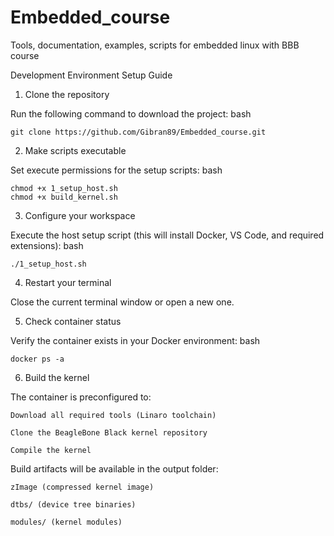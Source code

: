 # Embedded_course
Tools, documentation, examples, scripts for embedded linux with BBB course

Development Environment Setup Guide
1. Clone the repository

Run the following command to download the project:
bash

    git clone https://github.com/Gibran89/Embedded_course.git

2. Make scripts executable

Set execute permissions for the setup scripts:
bash

    chmod +x 1_setup_host.sh
    chmod +x build_kernel.sh

3. Configure your workspace

Execute the host setup script (this will install Docker, VS Code, and required extensions):
bash

    ./1_setup_host.sh

4. Restart your terminal

Close the current terminal window or open a new one.

5. Check container status

Verify the container exists in your Docker environment:
bash

    docker ps -a

6. Build the kernel

The container is preconfigured to:

    Download all required tools (Linaro toolchain)

    Clone the BeagleBone Black kernel repository

    Compile the kernel

Build artifacts will be available in the output folder:

    zImage (compressed kernel image)

    dtbs/ (device tree binaries)

    modules/ (kernel modules)
